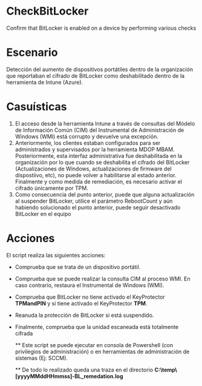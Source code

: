 # CheckBitLocker
Confirm that BitLocker is enabled on a device by performing various checks

# Escenario
Detección del aumento de dispositivos portátiles dentro de la organización que reportaban el cifrado de BitLocker como deshabilitado dentro de la herramienta de Intune (Azure).

# Casuísticas
1. El acceso desde la herramienta Intune a través de consultas del Módelo de Información Común (CIM) del Instrumental de Administración de Windows (WMI) está corrupto y devuelve una excepción.
2. Anteriormente, los clientes estaban configurados para ser administrados y supervisados por la herramienta MDOP MBAM.
   Posteriormente, esta interfaz administrativa fue deshabilitada en la organización por lo que cuando se deshabilita el cifrado del BitLocker (Actualizaciones de Windows, actualizaciones de firmware del dispostiivo, etc), no puede volver a habilitarse al estado anterior.
   Finalmente y como medida de remediación, es necesario activar el cifrado únicamente por TPM.
3. Como consecuencia del punto anterior, puede que alguna actualización al suspender BitLocker, utilice el parámetro RebootCount y aún habiendo solucionado el punto anterior, puede seguir desactivado BitLocker en el equipo

# Acciones
El script realiza las siguientes acciones:
- Comprueba que se trata de un dispositivo portátil.
- Comprueba que se puede realizar la consulta CIM al proceso WMI. En caso contrario, restaura el Instrumental de Windows (WMI).
- Comprueba que BitLocker no tiene activado el KeyProtector **TPMandPIN** y si tiene activado el KeyProtector **TPM**.
- Reanuda la protección de BitLocker si está suspendido.
- Finalmente, comprueba que la unidad escaneada está totalmente cifrada

  ** Este script se puede ejecutar en consola de Powershell (con privilegios de administración) o en herramientas de administración de sistemas (Ej: SCCM).

  ** De todo lo realizado queda una traza en el directorio **C:\temp\\[yyyyMMddHHmmss]-BL_remedation.log**

  
